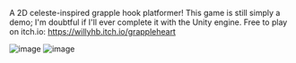 A 2D celeste-inspired grapple hook platformer! This game is still simply a demo; I'm doubtful if I'll ever complete it with the Unity engine. Free to play on itch.io:
https://willyhb.itch.io/grappleheart

![image](https://github.com/user-attachments/assets/41a1f320-3812-42cd-af9a-9ed165cdfd19)
![image](https://github.com/user-attachments/assets/61f94f9e-235e-4543-96d2-80f931964e6c)
